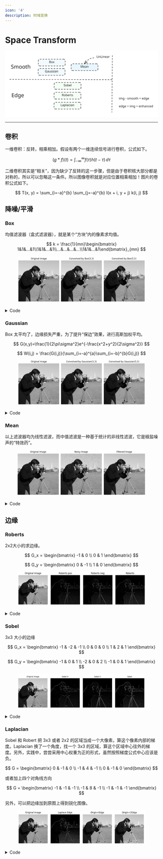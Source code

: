 ```yaml
---
icon: '4'
description: 时域变换
---
```


# Space Transform

<img src="../.gitbook/assets/file.excalidraw (2).svg" alt="" class="gitbook-drawing">

***

## 卷积

一维卷积：反转，相乘相加。假设有两个一维连续信号进行卷积，公式如下。

$$
(g * f)(t) = \int_{-\infty}^{\infty} f(\tau) h(t - \tau) \, d\tau
$$

二维卷积其实是“相关”，因为缺少了反转的这一步骤，但是由于卷积核大部分都是对称的，所以可以忽略这一条件。所以图像卷积就是对应位置相乘相加！图片的卷积公式如下。

$$
T(x, y) = \sum_{i=-a}^{b} \sum_{j=-a}^{b} I(x + i, y + j) k(i, j)
$$

## 降噪/平滑

### Box

均值滤波器（盒式滤波器），就是某个“方块”内的像素求均值。

$$
k  = \frac{1}{mn}\begin{bmatrix} 1&1&...&1\\1&1&...&1\\...&...&...&...\\1&1&...&1\end{bmatrix}_{mn}
$$

<figure><img src="../.gitbook/assets/image (5).png" alt=""><figcaption></figcaption></figure>

<details>

<summary>Code</summary>

```python
from matplotlib import pyplot as plt
from scipy.ndimage import convolve
import skimage.data as data
import numpy as np

image = data.camera().astype(np.float32)

convolved_image1 = convolve(image, np.ones((3,3))/9.0, mode='reflect')
convolved_image2 = convolve(image, np.ones((5,5))/25.0, mode='reflect')

plt.figure(figsize=(10, 5))
plt.subplot(1, 3, 1)
plt.imshow(image, cmap='gray')
plt.title('Original Image')
plt.axis('off')

plt.subplot(1, 3, 2)
plt.imshow(np.abs(convolved_image1), cmap='gray')
plt.title('Convolved by Box(3,3)')
plt.axis('off')

plt.subplot(1, 3, 3)
plt.imshow(np.abs(convolved_image2), cmap='gray')
plt.title('Convolved by Box(5,5)')
plt.axis('off')

plt.tight_layout()
plt.show()
```

</details>

### Gaussian

Box 太平均了，边缘损失严重，为了提升“保边”效果，进行高斯加权平均。

$$
G(x,y)=\frac{1}{2\pi\sigma^2}e^{-\frac{x^2+y^2}{2\sigma^2}}
$$

$$
W(i,j) = \frac{G(i,j)}{\sum_{i=-a}^{a}\sum_{i=-b}^{b}G(i,j)}
$$

<figure><img src="../.gitbook/assets/image (6).png" alt=""><figcaption></figcaption></figure>

<details>

<summary>Code</summary>

```python
from matplotlib import pyplot as plt
from scipy.ndimage import convolve
import skimage.data as data
import numpy as np

image = data.camera().astype(np.float32)

k1 = np.array([[1,2,1],[2,4,2],[1,2,1]])
k2 = np.array([[1, 4, 7, 4,1],
               [4,16,26,16,4],
               [7,26,41,26,7],
               [4,16,26,16,4],
               [1, 4, 7, 4,1]])

convolved_image1 = convolve(image, k1, mode='reflect')
convolved_image2 = convolve(image, k2, mode='reflect')

plt.figure(figsize=(10, 5))
plt.subplot(1, 3, 1)
plt.imshow(image, cmap='gray')
plt.title('Original Image')
plt.axis('off')

plt.subplot(1, 3, 2)
plt.imshow(np.abs(convolved_image1), cmap='gray')
plt.title('Convolved by Gaussian(3,3)')
plt.axis('off')

plt.subplot(1, 3, 3)
plt.imshow(np.abs(convolved_image2), cmap='gray')
plt.title('Convolved by Gaussian(5,5)')
plt.axis('off')

plt.tight_layout()
plt.show()
```

</details>

### Mean

以上滤波器均为线性滤波，而中值滤波是一种基于统计的非线性滤波，它是椒盐噪声的“特效药”。

<figure><img src="../.gitbook/assets/image (7).png" alt=""><figcaption></figcaption></figure>

<details>

<summary>Code</summary>

```python
from matplotlib import pyplot as plt
from skimage import data, util, filters
import numpy as np

image = data.camera()

noisy_image = util.random_noise(image, mode='s&p',rng=None,clip= True)

filtered_image = filters.median(noisy_image)

plt.figure(figsize=(10, 5))
plt.subplot(1, 3, 1)
plt.imshow(image, cmap='gray')
plt.title('Original Image')
plt.axis('off')

plt.subplot(1, 3, 2)
plt.imshow(np.abs(noisy_image), cmap='gray')
plt.title('Noisy Image')
plt.axis('off')

plt.subplot(1, 3, 3)
plt.imshow(filtered_image, cmap='gray')
plt.title('Filtered Image')
plt.axis('off')

plt.tight_layout()
plt.show()
```

</details>

## 边缘

### Roberts

2x2大小的求边缘。

$$
G_x = 
\begin{bmatrix}
-1 & 0 \\
0 & 1
\end{bmatrix}
$$

$$
G_y = 
\begin{bmatrix}
0 & -1 \\
1 & 0
\end{bmatrix}
$$

<figure><img src="../.gitbook/assets/image (8).png" alt=""><figcaption></figcaption></figure>

<details>

<summary>Code</summary>

```python
from skimage import data, filters
from matplotlib import pyplot as plt
import numpy as np

img = data.camera()

img_robert_pos = filters.roberts_pos_diag(img)
img_robert_neg = filters.roberts_neg_diag(img)
# ROBERTS_PD_WEIGHTS = np.array([[1, 0],
#                                [0, -1]], dtype=np.float64)
# ROBERTS_ND_WEIGHTS = np.array([[0, 1],
#                                [-1, 0]], dtype=np.float64)
img_robert = filters.roberts(img)
# out = np.sqrt(roberts_pos_diag(image, mask) ** 2 +
#                 roberts_neg_diag(image, mask) ** 2)
# out /= np.sqrt(2)

def plot(n,i,title,img):
    plt.subplot(1, n, i+1)
    plt.imshow(np.abs(img), cmap='gray')
    plt.title(title)
    plt.axis('off')

for i,(title,im) in enumerate(zip(
    ['Original Image','Roberts pos','Roberts neg','Roberts'],
    [img,img_robert_pos,img_robert_neg,img_robert])):
    plot(4,i,title,im)

plt.tight_layout()
plt.show()
```

</details>

### Sobel

3x3 大小的边缘

$$
G_x = 
\begin{bmatrix}
-1 & -2 & -1 \\
0 & 0 & 0 \\
1 & 2 & 1
\end{bmatrix}
$$

$$
G_y = 
\begin{bmatrix}
-1 & 0 & 1 \\
-2 & 0 & 2 \\
-1 & 0 & 1
\end{bmatrix}
$$

<figure><img src="../.gitbook/assets/image (9).png" alt=""><figcaption></figcaption></figure>

<details>

<summary>Code</summary>

```python
from skimage import data, filters
from matplotlib import pyplot as plt
import numpy as np

img = data.camera()

img_sobel_h = filters.sobel_h(img)
img_sobel_v = filters.sobel_v(img)
# SOBEL_EDGE = np.array([1, 0, -1])
# SOBEL_SMOOTH = np.array([1, 2, 1]) / 4
# HSOBEL_WEIGHTS = SOBEL_EDGE.reshape((3, 1)) * SOBEL_SMOOTH.reshape((1, 3))
# VSOBEL_WEIGHTS = HSOBEL_WEIGHTS.T
img_sobel = filters.sobel(img)

def plot(n,i,title,img):
    plt.subplot(1, n, i+1)
    plt.imshow(np.abs(img), cmap='gray')
    plt.title(title)
    plt.axis('off')

for i,(title,im) in enumerate(zip(
    ['Original Image','Sobel H','Sobel V','Sobel'],
    [img,img_sobel_h,img_sobel_v,img_sobel])):
    plot(4,i,title,im)

plt.tight_layout()
plt.show()
```

</details>

### Laplacian

Sobel 和 Robert 把 3x3 或者 2x2 的区域当成一个大像素，算这个像素内部的梯度。Laplacian 换了一个角度，找一个 3x3 的区域，算这个区域中心往外的梯度。另外，实践中，尝尝采用中心权重为正的形式，虽然按照梯度公式中心应该是负。

$$
G = \begin{bmatrix}
0 & -1 & 0 \\
-1 & 4 & -1 \\
0 & -1 & 0
\end{bmatrix}
$$

或者加上四个对角线方向

$$
G = \begin{bmatrix}
-1 & -1 & -1 \\
-1 & 8 & -1 \\
-1 & -1 & -1
\end{bmatrix}
$$

另外，可以把边缘加到原图上得到锐化图像。

<figure><img src="../.gitbook/assets/image (12).png" alt=""><figcaption></figcaption></figure>

<details>

<summary>Code</summary>

{% code fullWidth="false" %}
```python
from skimage import data, filters
from matplotlib import pyplot as plt
import numpy as np

img = data.camera()
lap_img = filters.laplace(img)*255

def plot(n,i,title,img):
    plt.subplot(1, n, i+1)
    plt.imshow(np.abs(img), cmap='gray',vmin=0,vmax=255)
    plt.title(title)
    plt.axis('off')

for i,(title,im) in enumerate(zip(
    ['Original Image','Laplace Edge','Origin+Edge','Origin+2Edge'],
    [img,lap_img,lap_img+img,2*lap_img+img])):
    plot(4,i,title,im)

plt.tight_layout()
plt.show()
```
{% endcode %}

</details>








